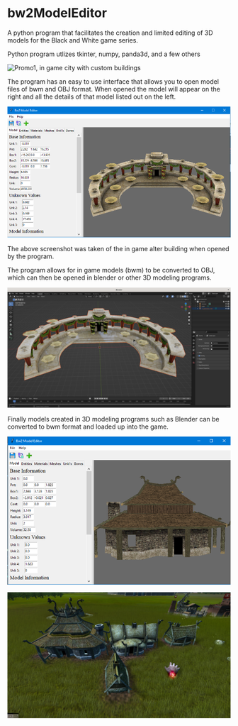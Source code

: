 # bw2ModelEditor
A python program that facilitates the creation and limited editing of 3D models for the Black and White game series.

Python program utlizes tkinter, numpy, panda3d, and a few others

![Promo1, in game city with custom buildings](/Images/Promo_4.png)

The program has an easy to use interface that allows you to open model files of bwm and OBJ format. When opened the model will appear on the right and all the details of that model listed out on the left.

![Interface1, the main page of the program](/Images/ModelEditor2.PNG)

The above screenshot was taken of the in game alter building when opened by the program.

The program allows for in game models (bwm) to be converted to OBJ, which can then be opened in blender or other 3D modeling programs.

![InBlender, the alter in blender](/Images/Screenshot_from_2022-01-16_20-32-15.png)

Finally models created in 3D modeling programs such as Blender can be converted to bwm format and loaded up into the game.

![BlenderObject, house made in blender loaded into the program](/Images/Converted_Highlighted.png)

![Blender Object in game, custom house in the game](/Images/BW_Screen_0392.png)
